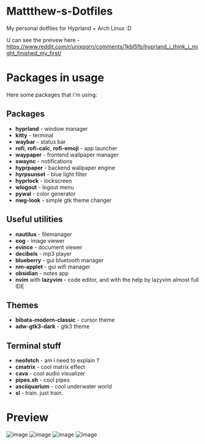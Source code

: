 # Mattthew-s-Dotfiles
My personal dotfiles for Hyprland + Arch Linux :D

U can see the preivew here - https://www.reddit.com/r/unixporn/comments/1kbl5fb/hyprland_i_think_i_might_finished_my_first/

# Packages in usage
Here some packages that i'm using:
## Packages
- **hyprland** - window manager
- **kitty** - terminal
- **waybar** - status bar
- **rofi**, **rofi-calc**, **rofi-emoji** - app launcher
- **waypaper** - frontend wallpaper manager
- **swaync** - notifications
- **hyprpaper** - backend wallpaper engine
- **hyrpsunset** - blue light filter
- **hyprlock** - lockscreen
- **wlogout** - logout menu
- **pywal** - color generator
- **nwg-look** - simple gtk theme changer

## Useful utilities
- **nautilus** - filemanager
- **eog** - image viewer
- **evince** - document viewer
- **decibels** - mp3 player
- **blueberry** - gui bluetooth manager
- **nm-applet** - gui wifi manager
- **obsidian** - notes app
- **nvim** with **lazyvim** - code editor, and with the help by lazyvim almost full IDE

## Themes
- **bibata-modern-classic** - cursor theme
- **adw-gtk3-dark** - gtk3 theme

## Terminal stuff
- **neofetch** - am i need to explain ?
- **cmatrix** - cool matrix effect
- **cava** - cool audio visualizer
- **pipes.sh** - cool pipes
- **asciiquarium** - cool underwater world
- **sl** - train. just train.

# Preview
![image](https://github.com/user-attachments/assets/18e38231-4461-4f00-a6cd-78b997f86079)
![image](https://github.com/user-attachments/assets/edd56eb4-9ee7-4cbb-8e42-1037a2878de4)
![image](https://github.com/user-attachments/assets/4bb426da-0441-4830-9c7c-7728918a7536)
![image](https://github.com/user-attachments/assets/4ca579ac-2088-4b10-8b8f-bef411412cdc)



